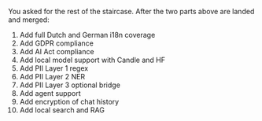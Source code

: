 You asked for the rest of the staircase. After the two parts above are landed and merged:

1. Add full Dutch and German i18n coverage
2. Add GDPR compliance
3. Add AI Act compliance
4. Add local model support with Candle and HF
5. Add PII Layer 1 regex
6. Add PII Layer 2 NER
7. Add PII Layer 3 optional bridge
8. Add agent support
9. Add encryption of chat history
10. Add local search and RAG